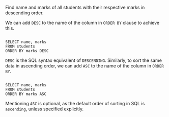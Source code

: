 Find name and marks of all students with their respective marks in descending order.

We can add `DESC` to the name of the column in `ORDER BY` clause to achieve this.

<codeblock language="sql" dbName="students1.db" type="lesson">
<code>
SELECT name, marks
FROM students
ORDER BY marks DESC
</code>
</codeblock>

`DESC` is the SQL syntax equivalent of `DESCENDING`.
Similarly, to sort the same data in ascending order, we can add `ASC` to the name of the column in `ORDER BY`.

<codeblock language="sql" dbName="students1.db" type="lesson">
<code>
SELECT name, marks
FROM students
ORDER BY marks ASC
</code>
</codeblock>

Mentioning `ASC` is optional, as the default order of sorting in SQL is `ascending`, unless specified explicitly.
